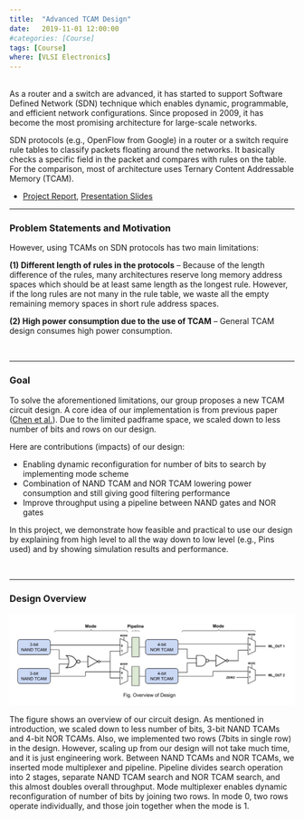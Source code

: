 ```yaml
---
title:  "Advanced TCAM Design"
date:   2019-11-01 12:00:00
#categories: [Course]
tags: [Course]
where: [VLSI Electronics]
---
```



<br/>
As a router and a switch are advanced, it has started to support Software Defined Network (SDN) 
technique which enables dynamic, programmable, and efficient network configurations. 
Since proposed in 2009, it has become the most promising architecture for large-scale networks. 

SDN protocols (e.g., OpenFlow from Google) in a router or a switch require rule tables to 
classify packets floating around the networks. It basically checks a specific field in the 
packet and compares with rules on the table. For the comparison, most of architecture uses 
Ternary Content Addressable Memory (TCAM).

- <a href="images/posts/tcam/project-report.pdf">Project Report</a>,
<a href="images/posts/tcam/tcam.pptx">Presentation Slides</a>


---
### Problem Statements and Motivation

However, using TCAMs on SDN protocols has two main limitations:

**(1) Different length of rules in the protocols** – Because of the length difference of the 
rules, many architectures reserve long memory address spaces which should be at least same 
length as the longest rule. However, if the long rules are not many in the rule table, we 
waste all the empty remaining memory spaces in short rule address spaces.

**(2) High power consumption due to the use of TCAM** – General TCAM design consumes high power 
consumption.

<br/>

---
### Goal

To solve the aforementioned limitations, our group proposes a new TCAM circuit design. 
A core idea of our implementation is from previous paper 
([Chen et al.](https://ieeexplore.ieee.org/abstract/document/7565537)). Due to the limited 
padframe space, we scaled down to less number of bits and rows on our design.

Here are contributions (impacts) of our design:

- Enabling dynamic reconfiguration for number of bits to search by implementing mode scheme
- Combination of NAND TCAM and NOR TCAM lowering power consumption and still giving good filtering performance
- Improve throughput using a pipeline between NAND gates and NOR gates

In this project, we demonstrate how feasible and practical to use our design by explaining 
from high level to all the way down to low level (e.g., Pins used) and by showing simulation 
results and performance.

<br/>

---
### Design Overview

<img src="../images/posts/tcam/design-overview.png" sytle="padding-top: 100px;" alt="drawing" width="900"/>

The figure shows an overview of our circuit design. As mentioned in introduction, we scaled 
down to less number of bits, 3-bit NAND TCAMs and 4-bit NOR TCAMs. Also, we implemented two 
rows (7bits in single row) in the design. However, scaling up from our design will not take 
much time, and it is just engineering work. Between NAND TCAMs and NOR TCAMs, we inserted 
mode multiplexer and pipeline. Pipeline divides search operation into 2 stages, separate NAND 
TCAM search and NOR TCAM search, and this almost doubles overall throughput. Mode multiplexer 
enables dynamic reconfiguration of number of bits by joining two rows. In mode 0, two rows 
operate individually, and those join together when the mode is 1.

<br/>